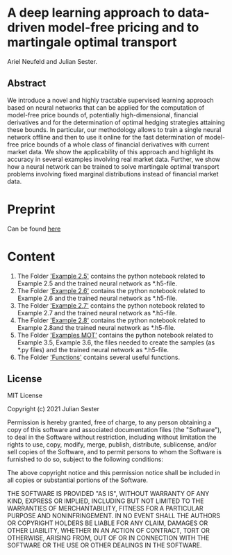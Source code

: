 # A deep learning approach to data-driven model-free pricing and to martingale optimal transport

Ariel Neufeld and Julian Sester.

## Abstract
We introduce a novel and highly tractable supervised learning approach based on neural networks that can be applied for the computation of model-free price bounds of, potentially high-dimensional, financial derivatives and for the determination of optimal hedging strategies attaining these bounds. In particular, our methodology allows to train a single neural network offline and then to use it online for the fast determination of model-free price bounds of a whole class of financial derivatives with current market data. We show the applicability of this approach and highlight its accuracy in several examples involving real market data. Further, we show how a neural network can be trained to solve martingale optimal transport problems involving fixed marginal distributions instead of financial market data.

# Preprint
Can be found [here](https://arxiv.org/abs/2103.11435)

# Content
1. The Folder ['Example 2.5'](https://github.com/juliansester/deep_model_free_pricing/tree/Example-2.5) contains the python notebook related to Example 2.5 and the trained neural network as *.h5-file.
2. The Folder ['Example 2.6'](https://github.com/juliansester/deep_model_free_pricing/tree/Example-2.6) contains the python notebook related to Example 2.6 and the trained neural network as *.h5-file.
3. The Folder ['Example 2.7'](https://github.com/juliansester/deep_model_free_pricing/tree/Example-2.7) contains the python notebook related to Example 2.7 and the trained neural network as *.h5-file.
3. The Folder ['Example 2.8'](https://github.com/juliansester/deep_model_free_pricing/tree/Example-2.8) contains the python notebook related to Example 2.8and the trained neural network as *.h5-file.
4. The Folder ['Examples MOT'](https://github.com/juliansester/deep_model_free_pricing/tree/Examples-MOT) contains the python notebook related to Example 3.5, Example 3.6, the files needed to create the samples (as *.py files) and the trained neural network as *.h5-file.
5. The Folder ['Functions'](https://github.com/juliansester/deep_model_free_pricing/tree/Functions) contains several useful functions.



## License
MIT License

Copyright (c) 2021 Julian Sester

Permission is hereby granted, free of charge, to any person obtaining a copy
of this software and associated documentation files (the "Software"), to deal
in the Software without restriction, including without limitation the rights
to use, copy, modify, merge, publish, distribute, sublicense, and/or sell
copies of the Software, and to permit persons to whom the Software is
furnished to do so, subject to the following conditions:

The above copyright notice and this permission notice shall be included in all
copies or substantial portions of the Software.

THE SOFTWARE IS PROVIDED "AS IS", WITHOUT WARRANTY OF ANY KIND, EXPRESS OR
IMPLIED, INCLUDING BUT NOT LIMITED TO THE WARRANTIES OF MERCHANTABILITY,
FITNESS FOR A PARTICULAR PURPOSE AND NONINFRINGEMENT. IN NO EVENT SHALL THE
AUTHORS OR COPYRIGHT HOLDERS BE LIABLE FOR ANY CLAIM, DAMAGES OR OTHER
LIABILITY, WHETHER IN AN ACTION OF CONTRACT, TORT OR OTHERWISE, ARISING FROM,
OUT OF OR IN CONNECTION WITH THE SOFTWARE OR THE USE OR OTHER DEALINGS IN THE
SOFTWARE.

